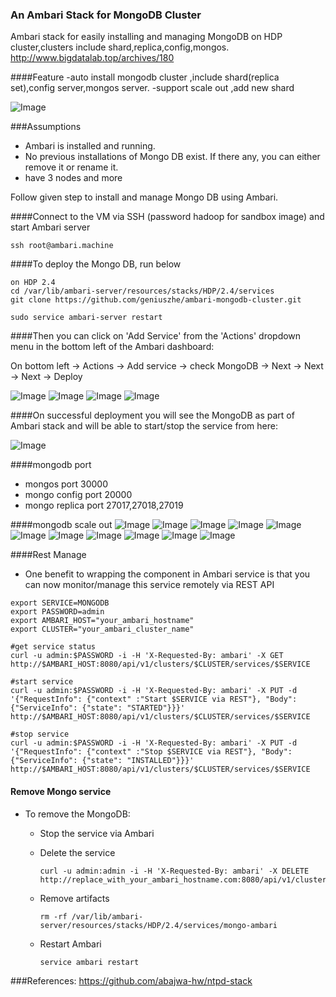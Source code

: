 ### An Ambari Stack for MongoDB Cluster 
Ambari stack for easily installing and managing MongoDB on HDP cluster,clusters include shard,replica,config,mongos.
http://www.bigdatalab.top/archives/180

####Feature
-auto install mongodb cluster ,include shard(replica set),config server,mongos server.
-support scale out ,add new shard 

![Image](../master/screenshots/cluster.png?raw=true)

###Assumptions

- Ambari is installed and running.
- No previous installations of Mongo DB exist. If there any, you can either remove it or rename it.
- have 3 nodes and more

Follow given step to install and manage Mongo DB using Ambari.

####Connect to the VM via SSH (password hadoop for sandbox image) and start Ambari server
```
ssh root@ambari.machine
```

####To deploy the Mongo DB, run below
```
on HDP 2.4
cd /var/lib/ambari-server/resources/stacks/HDP/2.4/services
git clone https://github.com/geniuszhe/ambari-mongodb-cluster.git
```

```sudo service ambari-server restart```


####Then you can click on 'Add Service' from the 'Actions' dropdown menu in the bottom left of the Ambari dashboard:

On bottom left -> Actions -> Add service -> check MongoDB -> Next -> Next -> Next -> Deploy

![Image](../master/screenshots/addservice.png?raw=true)
![Image](../master/screenshots/assingnslave.png?raw=true)
![Image](../master/screenshots/customize.png?raw=true)
![Image](../master/screenshots/review.png?raw=true)


####On successful deployment you will see the MongoDB as part of Ambari stack and will be able to start/stop the service from here:

![Image](../master/screenshots/mongosummary.png?raw=true)
 
####mongodb port 
- mongos port 30000
- mongo config port 20000
- mongo replica port 27017,27018,27019

####mongodb scale out
![Image](../master/screenshots/01_modify_mongodb_config.png?raw=true)
![Image](../master/screenshots/02_add_new_hosts.png?raw=true)
![Image](../master/screenshots/03_install_options.png?raw=true)
![Image](../master/screenshots/04_confirm_hosts.png?raw=true)
![Image](../master/screenshots/05_add_salves_service.png?raw=true)
![Image](../master/screenshots/06_review.png?raw=true)
![Image](../master/screenshots/07_install_start_test.png?raw=true)
![Image](../master/screenshots/08_restart_mongodb_config.png?raw=true)
![Image](../master/screenshots/10_mongodb_summary?raw=true)
![Image](../master/screenshots/09_mongo_mongos_show_shard_status_1.png?raw=true)
![Image](../master/screenshots/09_mongo_mongos_show_shard_status_2.png?raw=true)

####Rest Manage
 
- One benefit to wrapping the component in Ambari service is that you can now monitor/manage this service remotely via REST API

```
export SERVICE=MONGODB
export PASSWORD=admin
export AMBARI_HOST="your_ambari_hostname"
export CLUSTER="your_ambari_cluster_name"

#get service status
curl -u admin:$PASSWORD -i -H 'X-Requested-By: ambari' -X GET http://$AMBARI_HOST:8080/api/v1/clusters/$CLUSTER/services/$SERVICE

#start service
curl -u admin:$PASSWORD -i -H 'X-Requested-By: ambari' -X PUT -d '{"RequestInfo": {"context" :"Start $SERVICE via REST"}, "Body": {"ServiceInfo": {"state": "STARTED"}}}' http://$AMBARI_HOST:8080/api/v1/clusters/$CLUSTER/services/$SERVICE

#stop service
curl -u admin:$PASSWORD -i -H 'X-Requested-By: ambari' -X PUT -d '{"RequestInfo": {"context" :"Stop $SERVICE via REST"}, "Body": {"ServiceInfo": {"state": "INSTALLED"}}}' http://$AMBARI_HOST:8080/api/v1/clusters/$CLUSTER/services/$SERVICE
```

#### Remove Mongo service

- To remove the MongoDB: 
  - Stop the service via Ambari
  - Delete the service
  
    ```
    curl -u admin:admin -i -H 'X-Requested-By: ambari' -X DELETE http://replace_with_your_ambari_hostname.com:8080/api/v1/clusters/ambari_cluster_name/services/MONGODB
    ```
  - Remove artifacts 
  
    ```
    rm -rf /var/lib/ambari-server/resources/stacks/HDP/2.4/services/mongo-ambari
    ```
  - Restart Ambari
    ```
    service ambari restart
    ```
    
###References:
https://github.com/abajwa-hw/ntpd-stack




    
